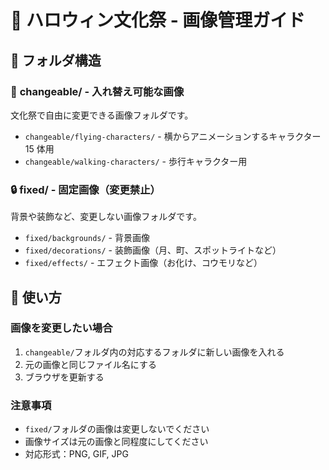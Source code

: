 # 🎃 ハロウィン文化祭 - 画像管理ガイド

## 📁 フォルダ構造

### 🔄 **changeable/** - 入れ替え可能な画像

文化祭で自由に変更できる画像フォルダです。

- `changeable/flying-characters/` - 横からアニメーションするキャラクター 15 体用
- `changeable/walking-characters/` - 歩行キャラクター用

### 🔒 **fixed/** - 固定画像（変更禁止）

背景や装飾など、変更しない画像フォルダです。

- `fixed/backgrounds/` - 背景画像
- `fixed/decorations/` - 装飾画像（月、町、スポットライトなど）
- `fixed/effects/` - エフェクト画像（お化け、コウモリなど）

## 🎯 使い方

### 画像を変更したい場合

1. `changeable/`フォルダ内の対応するフォルダに新しい画像を入れる
2. 元の画像と同じファイル名にする
3. ブラウザを更新する

### 注意事項

- `fixed/`フォルダの画像は変更しないでください
- 画像サイズは元の画像と同程度にしてください
- 対応形式：PNG, GIF, JPG
